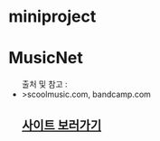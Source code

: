# miniproject

<h1>MusicNet</h1>

<ul>출처 및 참고 : 
<li>>scoolmusic.com, bandcamp.com</li
</ul>
<h2><a href="http://localhost/myHTML/miniproject/main.html">사이트 보러가기</a></h2>
